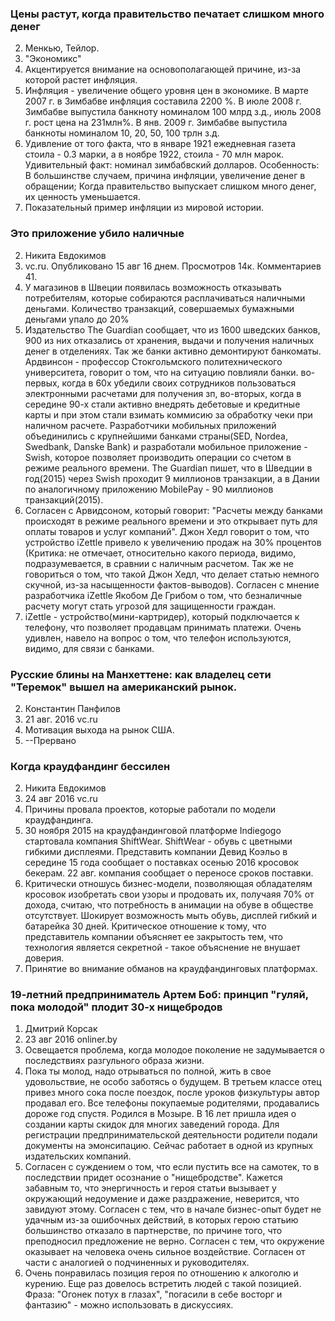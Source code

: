 ### Цены растут, когда правительство печатает слишком много денег
2. Менкью, Тейлор.
3. "Экономикс"
4. Акцентируется внимание на основополагающей причине, из-за которой растет инфляция.
5. Инфляция - увеличение общего уровня цен в экономике. В марте 2007 г. в Зимбабве инфляция составила 2200 %. В июле 2008 г. Зимбабве выпустила банкноту номиналом 100 млрд з.д., июль 2008 г. рост цена на 231млн%. В янв. 2009 г. Зимбабве выпустила банкноты номиналом 10, 20, 50, 100 трлн з.д.
6. Удивление от того факта, что в январе 1921 ежедневная газета стоила - 0.3 марки, а в ноябре 1922, стоила - 70 млн марок. Удивительный факт: номинал зимбабвский долларов. Особенность: В большинстве случаем, причина инфляции, увеличение денег в обращении; Когда правительство выпускает слишком много денег, их ценность уменьшается.
7. Показательный пример инфляции из мировой истории.

### Это приложение убило наличные 
2. Никита Евдокимов
3. vc.ru. Опубликовано 15 авг 16 днем. Просмотров 14к. Комментариев 41.
4. У магазинов в Швеции появилась возможность отказывать потребителям, которые собираются расплачиваться наличными деньгами. Количество транзакций, совершаемых бумажными деньгами упало до 20%
5. Издательство The Guardian сообщает, что из 1600 шведских банков, 900 из них отказались от хранения, выдачи и получения наличных денег в отделениях. Так же банки активно демонтируют банкоматы. Ардвинсон - профессор Стокгольмского политехнического университета, говорит о том, что на ситуацию повлияли банки. во-первых, когда в 60х убедили своих сотрудников пользоваться электронными расчетами для получения зп, во-вторых, когда в середине 90-х стали активно внедрять дебетовые и кредитные карты и при этом стали взимать коммисию за обработку чеки при наличном расчете. Разработчики мобильных приложений объединились с крупнейшими банками страны(SED, Nordea, Swedbank, Danske Bank) и разработали мобильное приложение - Swish, которое позволяет производить операции со счетом в режиме реального времени. The Guardian пишет, что в Шведции в год(2015) через Swish проходит 9 миллионов транзакции, а в Дании по аналогичному приложению MobilePay - 90 миллионов транзакций(2015). 
6. Согласен с Арвидсоном, который говорит: "Расчеты между банками происходят в режиме реального времени и это открывает путь для оплаты товаров и услуг компаний". Джон Хедл говорит о том, что устройство iZettle привело к увеличению продаж на 30% процентов (Критика: не отмечает, относительно какого периода, видимо, подразумевается, в сравнии с наличным расчетом. Так же не говориться о том, что такой Джон Хедл, что делает статью немного скучной, из-за насыщенности фактов-выводов). Согласен с мнение разработчика iZettle Якобом Де Грибом о том, что безналичные расчету могут стать угрозой для защищенности граждан.
7. iZettle - устройство(мини-картридер), который подключается к телефону, что позволяет продавцам принимать платежи. Очень удивлен, навело на вопрос о том, что телефон используются, видимо, для связи с банками.
 
### Русские блины на Манхеттене: как владелец сети "Теремок" вышел на американский рынок.
2. Константин Панфилов 
3. 21 авг. 2016 vc.ru
4. Мотивация выхода на рынок США.
5. --Прервано
 
### Когда краудфандинг бессилен
2. Никита Евдокимов
3. 24 авг 2016 vc.ru
4. Причины провала проектов, которые работали по модели краудфандинга.
5. 30 ноября 2015 на краудфандинговой платформе Indiegogo стартовала компания ShiftWear. ShiftWear - обувь с цветными гибкими дисплеями. Представить компании Девид Коэльо в середине 15 года сообщает о поставках осенью 2016 кросовок бекерам. 22 авг. компания сообщает о переносе сроков поставки. 
6. Критически отношусь бизнес-модели, позволяющая обладателям кросовок изобретать свои узоры и продовать их, получаяя 70% от дохода, считаю, что потребность в анимации на обуве в обществе отсутствует. Шокирует возможность мыть обувь, дисплей гибкий и батарейка 30 дней. Критическое отношение к тому, что представитель компании объясняет ее закрытость тем, что технология является секретной - такое объяснение не внушает доверия.
7. Принятие во внимание обманов на краудфандинговых платформах. 

### 19-летний предприниматель Артем Боб: принцип "гуляй, пока молодой" плодит 30-х нищебродов
1. Дмитрий Корсак
2. 23 авг 2016 onliner.by
3. Освещается проблема, когда молодое поколение не задумывается о последствиях разгульного образа жизни.
4. Пока ты молод, надо отрываться по полной, жить в свое удовольствие, не особо заботясь о будущем. В третьем классе отец привез много сока после поездок, после уроков физкультуры автор продавал его. Все телефоны покупаемые родителями, продавались дороже год спустя. Родился в Мозыре. В 16 лет пришла идея о создании карты скидок для многих заведений города. Для регистрации предпринимательской деятельности родители подали документы на эмонсипацию. Сейчас работает в одной из крупных издательских компаний.
5. Согласен с суждением о том, что если пустить все на самотек, то в последствии придет осознание о "нищебродстве". Кажется забавным то, что энергичность и героя статьи вызывает у окружающий недоумение и даже раздражение, неверится, что завидуют этому. Согласен с тем, что в начале бизнес-опыт будет не удачным из-за ошибочных действий, в которых герою статьию большинство отказало в партнерстве, по причине того, что преподносил предложение не верно. Согласен с тем, что окружение оказывает на человека очень сильное воздействие. Согласен от части с аналогией о подчиненных и руководителях. 
6. Очень понравилась позиция героя по отношению к алкоголю и курению. Еще раз довелось встретить людей с такой позицией. Фраза: "Огонек потух в глазах", "погасили в себе восторг и фантазию" - можно использовать в дискуссиях.
